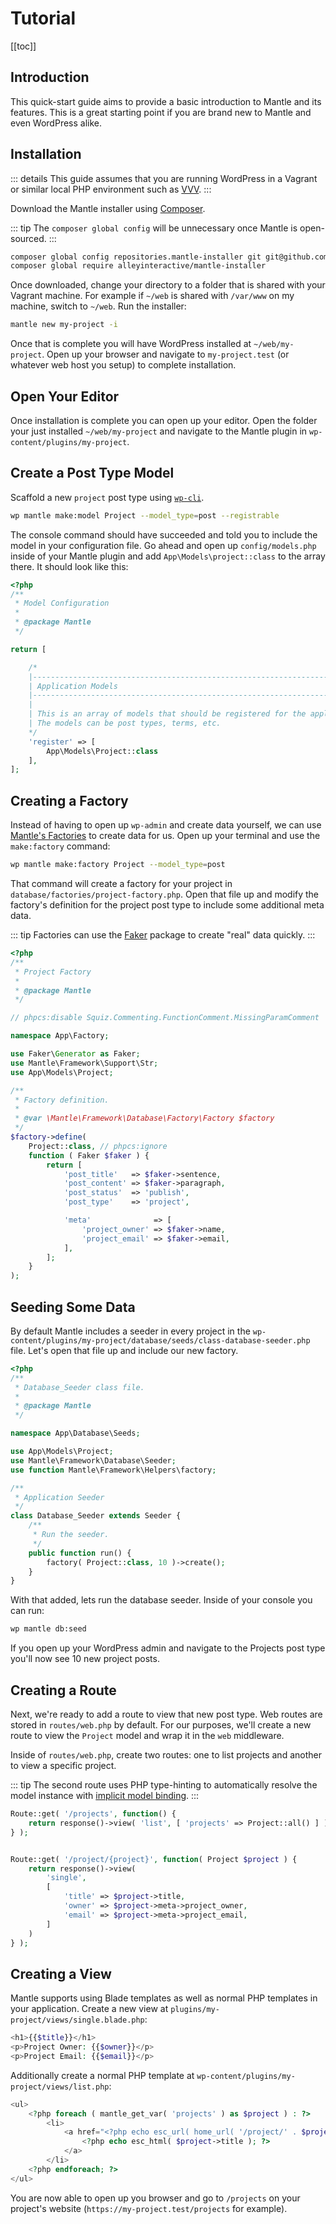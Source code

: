 # Tutorial

[[toc]]

## Introduction

This quick-start guide aims to provide a basic introduction to Mantle and its
features. This is a great starting point if you are brand new to Mantle and even
WordPress alike.

## Installation

::: details
This guide assumes that you are running WordPress in a Vagrant or similar local
PHP environment such as [VVV](https://varyingvagrantvagrants.org/).
:::

Download the Mantle installer using [Composer](https://getcomposer.org/).

::: tip
The `composer global config` will be unnecessary once Mantle is open-sourced.
:::

```bash
composer global config repositories.mantle-installer git git@github.com:alleyinteractive/mantle-installer.git
composer global require alleyinteractive/mantle-installer
```

Once downloaded, change your directory to a folder that is shared with your
Vagrant machine. For example if `~/web` is shared with `/var/www` on my machine,
switch to `~/web`. Run the installer:

```bash
mantle new my-project -i
```

Once that is complete you will have WordPress installed at `~/web/my-project`.
Open up your browser and navigate to `my-project.test` (or whatever web host you
setup) to complete installation.

## Open Your Editor

Once installation is complete you can open up your editor. Open the folder your
just installed `~/web/my-project` and navigate to the Mantle plugin in
`wp-content/plugins/my-project`.

## Create a Post Type Model

Scaffold a new `project` post type using [`wp-cli`](https://wp-cli.org/).

```bash
wp mantle make:model Project --model_type=post --registrable
```

The console command should have succeeded and told you to include the model in
your configuration file. Go ahead and open up `config/models.php` inside of your
Mantle plugin and add `App\Models\project::class` to the array there. It should
look like this:

```php
<?php
/**
 * Model Configuration
 *
 * @package Mantle
 */

return [

	/*
	|--------------------------------------------------------------------------
	| Application Models
	|--------------------------------------------------------------------------
	|
	| This is an array of models that should be registered for the application.
	| The models can be post types, terms, etc.
	*/
	'register' => [
		App\Models\Project::class
	],
];
```

## Creating a Factory

Instead of having to open up `wp-admin` and create data yourself, we can use
[Mantle's Factories](../3-models/4-model-factory.md) to create data for us. Open
up your terminal and use the `make:factory` command:

```bash
wp mantle make:factory Project --model_type=post
```

That command will create a factory for your project in
`database/factories/project-factory.php`. Open that file up and modify
the factory's definition for the project post type to include some additional
meta data.

::: tip
Factories can use the [Faker](https://github.com/fzaninotto/Faker) package to
create "real" data quickly.
:::

```php
<?php
/**
 * Project Factory
 *
 * @package Mantle
 */

// phpcs:disable Squiz.Commenting.FunctionComment.MissingParamComment

namespace App\Factory;

use Faker\Generator as Faker;
use Mantle\Framework\Support\Str;
use App\Models\Project;

/**
 * Factory definition.
 *
 * @var \Mantle\Framework\Database\Factory\Factory $factory
 */
$factory->define(
	Project::class, // phpcs:ignore
	function ( Faker $faker ) {
		return [
			'post_title'   => $faker->sentence,
			'post_content' => $faker->paragraph,
			'post_status'  => 'publish',
			'post_type'    => 'project',

			'meta' 				=> [
				'project_owner' => $faker->name,
				'project_email' => $faker->email,
			],
		];
	}
);

```

## Seeding Some Data

By default Mantle includes a seeder in every project in the
`wp-content/plugins/my-project/database/seeds/class-database-seeder.php` file.
Let's open that file up and include our new factory.

```php
<?php
/**
 * Database_Seeder class file.
 *
 * @package Mantle
 */

namespace App\Database\Seeds;

use App\Models\Project;
use Mantle\Framework\Database\Seeder;
use function Mantle\Framework\Helpers\factory;

/**
 * Application Seeder
 */
class Database_Seeder extends Seeder {
	/**
	 * Run the seeder.
	 */
	public function run() {
		factory( Project::class, 10 )->create();
	}
}
```

With that added, lets run the database seeder. Inside of your console you can
run:

```bash
wp mantle db:seed
```

If you open up your WordPress admin and navigate to the Projects post type
you'll now see 10 new project posts.

## Creating a Route

Next, we're ready to add a route to view that new post type. Web routes are
stored in `routes/web.php` by default. For our purposes, we'll create a new
route to view the `Project` model and wrap it in the `web` middleware.

Inside of `routes/web.php`, create two routes: one to list projects and another
to view a specific project.

::: tip
The second route uses PHP type-hinting to automatically resolve the model
instance with [implicit model binding](../2-basics/0-requests.md#implicit-binding).
:::

```php
Route::get( '/projects', function() {
	return response()->view( 'list', [ 'projects' => Project::all() ] );
} );


Route::get( '/project/{project}', function( Project $project ) {
	return response()->view(
		'single',
		[
			'title' => $project->title,
			'owner' => $project->meta->project_owner,
			'email' => $project->meta->project_email,
		]
	)
} );

```

## Creating a View

Mantle supports using Blade templates as well as normal PHP templates in your
application. Create a new view at `plugins/my-project/views/single.blade.php`:

```php
<h1>{{$title}}</h1>
<p>Project Owner: {{$owner}}</p>
<p>Project Email: {{$email}}</p>
```

Additionally create a normal PHP template at
`wp-content/plugins/my-project/views/list.php`:

```php
<ul>
	<?php foreach ( mantle_get_var( 'projects' ) as $project ) : ?>
		<li>
			<a href="<?php echo esc_url( home_url( '/project/' . $project->id ) ); ?>">
				<?php echo esc_html( $project->title ); ?>
			</a>
		</li>
	<?php endforeach; ?>
</ul>

```

You are now able to open up you browser and go to `/projects` on your project's
website (`https://my-project.test/projects` for example).
